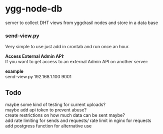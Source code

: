 # ygg-node-db
server to collect DHT views from yggdrasil nodes and store in a data base


### send-view.py

Very simple to use just add in crontab and run once an hour.  

__Access External Admin API:__  
If you want to get access to an external Admin API on another server:  

__example__  
send-view.py 192.168.1.100 9001  


## Todo

maybe some kind of testing for current uploads?  
maybe add api token to prevent abuse?  
create restrictions on how much data can be sent maybe?  
add rate limiting for sends and requests/ rate limit in nginx for requests  
add postgress function for alternative use  

